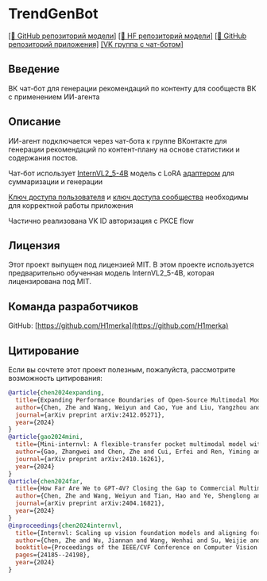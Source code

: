 # TrendGenBot

[\[📂 GitHub репозиторий модели\]](https://github.com/H1merka/InternVL2_5-4B-QLoRA-LLM-RussianSummarization)  [\[🤗 HF репозиторий модели\]](https://huggingface.co/H1merka/InternVL2_5-4B-QLoRA-LLM-RussianSummarization) [\[📂 GitHub репозиторий приложения\]](https://github.com/H1merka/TrendGenBot) [\[VK группа с чат-ботом\]](https://vk.com/club230649268)

## Введение

ВК чат-бот для генерации рекомендаций по контенту для сообществ ВК с применением ИИ-агента


## Описание


ИИ-агент подключается через чат-бота к группе ВКонтакте для генерации рекомендаций по контент-плану на основе статистики и содержания постов.

Чат-бот использует [InternVL2_5-4B](https://huggingface.co/OpenGVLab/InternVL2_5-4B) модель с LoRA [адаптером](https://huggingface.co/H1merka/InternVL2_5-4B-QLoRA-LLM-RussianSummarization) для суммаризации и генерации

[Ключ доступа пользователя](https://dev.vk.com/ru/api/access-token/authcode-flow-user) и [ключ доступа сообщества](https://dev.vk.com/ru/api/access-token/community-token/in-community-settings) необходимы для корректной работы приложения

Частично реализована VK ID авторизация с PKCE flow

## Лицензия

Этот проект выпущен под лицензией MIT. В этом проекте используется предварительно обученная модель InternVL2_5-4B, которая лицензирована под MIT.

## Команда разработчиков
GitHub: [https://github.com/H1merka](https://github.com/H1merka)

## Цитирование

Если вы сочтете этот проект полезным, пожалуйста, рассмотрите возможность цитирования:

```BibTeX
@article{chen2024expanding,
  title={Expanding Performance Boundaries of Open-Source Multimodal Models with Model, Data, and Test-Time Scaling},
  author={Chen, Zhe and Wang, Weiyun and Cao, Yue and Liu, Yangzhou and Gao, Zhangwei and Cui, Erfei and Zhu, Jinguo and Ye, Shenglong and Tian, Hao and Liu, Zhaoyang and others},
  journal={arXiv preprint arXiv:2412.05271},
  year={2024}
}
@article{gao2024mini,
  title={Mini-internvl: A flexible-transfer pocket multimodal model with 5\% parameters and 90\% performance},
  author={Gao, Zhangwei and Chen, Zhe and Cui, Erfei and Ren, Yiming and Wang, Weiyun and Zhu, Jinguo and Tian, Hao and Ye, Shenglong and He, Junjun and Zhu, Xizhou and others},
  journal={arXiv preprint arXiv:2410.16261},
  year={2024}
}
@article{chen2024far,
  title={How Far Are We to GPT-4V? Closing the Gap to Commercial Multimodal Models with Open-Source Suites},
  author={Chen, Zhe and Wang, Weiyun and Tian, Hao and Ye, Shenglong and Gao, Zhangwei and Cui, Erfei and Tong, Wenwen and Hu, Kongzhi and Luo, Jiapeng and Ma, Zheng and others},
  journal={arXiv preprint arXiv:2404.16821},
  year={2024}
}
@inproceedings{chen2024internvl,
  title={Internvl: Scaling up vision foundation models and aligning for generic visual-linguistic tasks},
  author={Chen, Zhe and Wu, Jiannan and Wang, Wenhai and Su, Weijie and Chen, Guo and Xing, Sen and Zhong, Muyan and Zhang, Qinglong and Zhu, Xizhou and Lu, Lewei and others},
  booktitle={Proceedings of the IEEE/CVF Conference on Computer Vision and Pattern Recognition},
  pages={24185--24198},
  year={2024}
}
```
